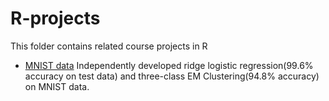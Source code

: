 # R-projects
This folder contains related course projects in R

- [MNIST data](./Kailin_Wang_BIOSTAT615_Midterm_Project_Fall_2021.ipynb)
Independently developed ridge logistic regression(99.6% accuracy on test data) and three-class EM Clustering(94.8% accuracy) on MNIST data.

